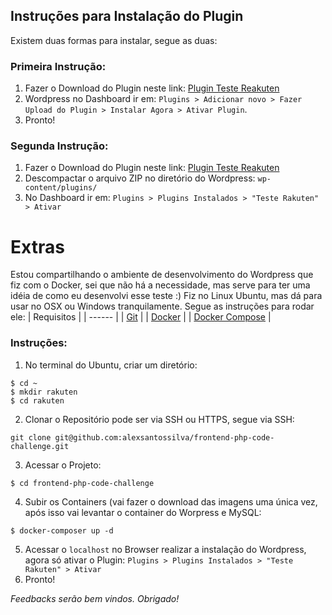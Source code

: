 ## Instruções para Instalação do Plugin
Existem duas formas para instalar, segue as duas:

### Primeira Instrução:
1. Fazer o Download do Plugin neste link: [Plugin Teste Reakuten](https://drive.google.com/open?id=12aaMYTBFOUedWrrMAfycPp6bTrqzxV9z)
2. Wordpress no Dashboard ir em: `Plugins > Adicionar novo > Fazer Upload do Plugin > Instalar Agora > Ativar Plugin`.
3. Pronto!

### Segunda Instrução:
1. Fazer o Download do Plugin neste link: [Plugin Teste Reakuten](https://drive.google.com/open?id=12aaMYTBFOUedWrrMAfycPp6bTrqzxV9z)
2. Descompactar o arquivo ZIP no diretório do Wordpress: `wp-content/plugins/`
3. No Dashboard ir em: `Plugins > Plugins Instalados > "Teste Rakuten" > Ativar`

# Extras
Estou compartilhando o ambiente de desenvolvimento do Wordpress que fiz com o Docker, sei que não há a necessidade, mas serve para ter uma idéia de como eu desenvolvi esse teste :) Fiz no Linux Ubuntu, mas dá para usar no OSX ou Windows tranquilamente. Segue as instruções para rodar ele:
| Requisitos |
| ------ |
| [Git](https://git-scm.com/) |
| [Docker](https://www.docker.com/) | 
| [Docker Compose](https://docs.docker.com/compose/) |

### Instruções:
1. No terminal do Ubuntu, criar um diretório:
```
$ cd ~
$ mkdir rakuten
$ cd rakuten
```
2. Clonar o Repositório pode ser via SSH ou HTTPS, segue via SSH:
```
git clone git@github.com:alexsantossilva/frontend-php-code-challenge.git
```
3. Acessar o Projeto:
```
$ cd frontend-php-code-challenge 
```
4. Subir os Containers (vai fazer o download das imagens uma única vez, após isso vai levantar o container do Worpress e MySQL:
```
$ docker-composer up -d
```
5. Acessar o `localhost` no Browser realizar a instalação do Wordpress, agora só ativar o Plugin: `Plugins > Plugins Instalados > "Teste Rakuten" > Ativar`
6. Pronto!

_Feedbacks serão bem vindos. Obrigado!_